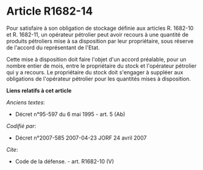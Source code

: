 # Article R1682-14

Pour satisfaire à son obligation de stockage définie aux articles R. 1682-10 et R. 1682-11, un opérateur pétrolier peut avoir
recours à une quantité de produits pétroliers mise à sa disposition par leur propriétaire, sous réserve de l'accord du
représentant de l'Etat. 

Cette mise à disposition doit faire l'objet d'un accord préalable, pour un nombre entier de mois, entre le propriétaire du
stock et l'opérateur pétrolier qui y a recours. Le propriétaire du stock doit s'engager à suppléer aux obligations de
l'opérateur pétrolier pour les quantités mises à disposition.

**Liens relatifs à cet article**

_Anciens textes_:

  - Décret n°95-597 du 6 mai 1995 - art. 5 (Ab)

_Codifié par_:

  - Décret n°2007-585 2007-04-23 JORF 24 avril 2007

_Cite_:

  - Code de la défense. - art. R1682-10 (V)
